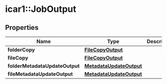 # icar1::JobOutput


## Properties
Name | Type | Description | Notes
------------ | ------------- | ------------- | -------------
**folderCopy** | [**FileCopyOutput**](FileCopyOutput.md) |  | [optional] 
**fileCopy** | [**FileCopyOutput**](FileCopyOutput.md) |  | [optional] 
**folderMetadataUpdateOutput** | [**MetadataUpdateOutput**](MetadataUpdateOutput.md) |  | [optional] 
**fileMetadataUpdateOutput** | [**MetadataUpdateOutput**](MetadataUpdateOutput.md) |  | [optional] 



